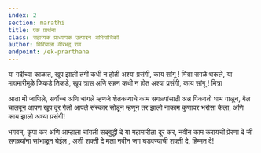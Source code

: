 ```yaml
---
index: 2
section: marathi
title: एक प्रार्थना
class: सहाय्यक प्राध्यापक उत्पादन अभियांत्रिकी
author: मिरियाला वीरभद्र राव
endpoint: /ek-prarthana
---
```


या गर्दीच्या काळात, खूप झाली तंगी
कधी न होती अश्या प्रसंगी, काय सांगू ! मित्रा
सगळे थकले, या महामारीमुळे
जिकडे तिकडे, खूप त्रास अणि सहन
कधी न होत अश्या प्रसंगी, काय सांगू ! मित्रा

आता मी जाणिले, सर्वोच्च अणि चांगले म्हणजे शेतकर्‍याचे काम
सगळ्यांसाठी अन्न पिकवतो घाम गाळून, बैल चालवून
आपण खूप दूर गेलो आपले संस्कार सोडून म्हणून तर झालो नाकाम
कुणावर भरोसा केला, अणि काय झालो अश्या प्रसंगी!

भगवन्, कृपा कर अणि आम्हाला चांगली सद्बुद्धी दे
या महामारीला दूर कर, नवीन काम करायची प्रेरणा दे
जी सगळ्यांना सांभाळून घेईल , अशी शक्ती दे
मला नवीन जग घडवण्याची शक्ती दे, हिम्मत दे!

